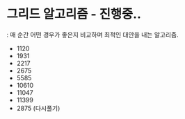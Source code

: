 # 그리드 알고리즘 - 진행중..

: 매 순간 어떤 경우가 좋은지 비교하며 최적인 대안을 내는 알고리즘.

- 1120
- 1931
- 2217
- 2675
- 5585
- 10610
- 11047
- 11399
- 2875 (다시풀기)
